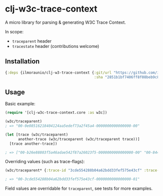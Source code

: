 # clj-w3c-trace-context

A micro library for parsing & generating W3C Trace Context.

In scope:

- `traceparent` header
- `tracestate` header (contributions welcome)

## Installation

```clojure
{:deps {ilmoraunio/clj-w3-trace-context {:git/url "https://github.com/ilmoraunio/clj-w3c-trace-context"
                                         :sha "2851b1bf7406ff8f08beb9c886745b0b6d91a83f"}}}
```

## Usage

Basic example:

```clojure
(require '[clj-w3c-trace-context.core :as w3c])

(w3c/traceparent)
; => "00-0e08516218404124aa5edef73a2f45a4-0000000000000000-00"

(let [trace (w3c/traceparent)
      another-trace (w3c/traceparent (w3c/traceparent trace))]
  [trace another-trace])

; => ["00-b26e88803f5a46adae542f87a26023f5-0000000000000000-00" "00-844cea87d30a44e1b7a7329653fa731c-b0a078895360ef64-00"]
```

Overriding values (such as trace-flags):

```clojure
(w3c/traceparent* {:trace-id "3cde554288b04a62bdd33fef575e43cf" :trace-flags "01"})

; => "00-3cde554288b04a62bdd33fef575e43cf-0000000000000000-01"
```

Field values are overridable for `traceparent`, see tests for more examples.
